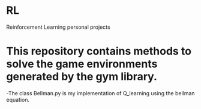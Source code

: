 # RL
Reinforcement Learning personal projects

# This repository contains methods to solve the game environments generated by the gym library.
-The class Bellman.py is my implementation of Q_learning using the bellman equation.
